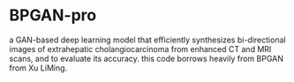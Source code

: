 # BPGAN-pro
a GAN-based deep learning model that efficiently synthesizes bi-directional images of extrahepatic cholangiocarcinoma from enhanced CT and MRI scans, and to evaluate its accuracy.
this code borrows heavily from BPGAN from Xu LiMing.
